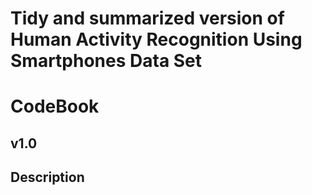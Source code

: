# Tidy and summarized version of Human Activity Recognition Using Smartphones Data Set 
# CodeBook
## v1.0

## Description

